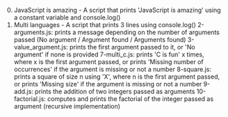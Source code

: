 0. JavaScript is amazing - A script that prints 'JavaScript is amazing' using a constant variable and console.log()
1. Multi languages - A script that prints 3 lines using console.log()
2-arguments.js: prints a message depending on the number of arguments passed (No argument / Argument found / Arguments found)
3-value_argument.js: prints the first argument passed to it, or 'No argument' if none is provided
7-multi_c.js: prints 'C is fun' x times, where x is the first argument passed, or prints 'Missing number of occurrences' if the argument is missing or not a number
8-square.js: prints a square of size n using 'X', where n is the first argument passed, or prints 'Missing size' if the argument is missing or not a number
9-add.js: prints the addition of two integers passed as arguments
10-factorial.js: computes and prints the factorial of the integer passed as argument (recursive implementation)

